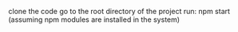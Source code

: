 clone the code
go to the root directory of the project
run: npm start (assuming npm modules are installed in the system)
